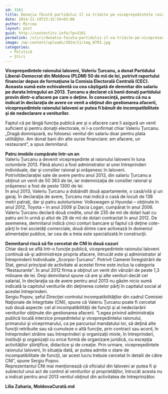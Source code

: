 ```yaml
---
id: 3161
title: Donaţia făcută partidului îl va trimite pe vicepreşedintele raionului Ialoveni la CNI
date: 2014-11-19T23:32:54+03:00
author: Mircea
layout: post
guid: http://costestitv.info/?p=3161
permalink: /stiri/donatia-facuta-partidului-il-va-trimite-pe-vicepresedintele-raionului-ialoveni-la-cni/
image: /wp-content/uploads/2014/11/img_8703.jpg
categories:
  - Politică
  - Știri
---
```

**Vicepreşedintele raionului Ialoveni, Valeriu Ţurcanu, a donat Partidului Liberal-Democrat din Moldova (PLDM) 50 de mii de lei, potrivit raportului financiar depus de formaţiune la Comisia Electorală Centrală (CEC). <!--more-->Aceasta sumă este echivalentă cu cea câştigată de demnitar din salariu pe durata întregului an 2013. Ţurcanu a declarat că banii donaţi partidului provin dintr-o afacere pe care o deţine. În consecinţă, pentru că nu a indicat în declaraţia de avere ce venit a obţinut din gestionarea afacerii, vicepreşedintele raionului Ialoveni ar putea fi bănuit de incompatibilitate şi de nedeclarare a veniturilor.**

Faptul că pe lângă funcţia publică are şi o afacere care îi asigură un venit suficient şi pentru donaţii electorale, ni l-a confirmat chiar Valeriu Ţurcanu. „Dragă domnişoară, eu folosesc venitul din salariu doar pentru plata utilităţilor. Am donat bani din alte surse financiare: am afacere, un restaurant”, a spus demnitarul.

**Patru imobile cumpărate într-un an**  
Valeriu Ţurcanu a devenit vicepreşedinte al raionului Ialoveni în luna octombrie 2013. Până atunci a fost administrator al unei întreprinderi individuale, dar şi consilier raional şi orăşenesc în Ialoveni. Potrivitdeclaraţiei sale de avere pentru anul 2013, din salariu Ţurcanu a obţinut un venit de 50 363 de lei, iar indemnizaţia de consilier raional şi orăşenesc a fost de peste 1300 de lei.  
În anul 2013, Valeriu Ţurcanu a dobândit două apartamente, o casă/vilă şi un garaj. În declaraţia de avere, Ţurcanu mai indică o casă de locuit de 138 metri patraţi, dar şi patru autoturisme: Volkswagen şi Hyundai – obţinute în anul 2012, Toyota – în anul 2009 şi Dacia Logan, cumpărat în anul 2006.  
Valeriu Ţurcanu declară două credite, unul de 235 de mii de dolari luat cu patru ani în urmă şi altul de 28 de mii de dolari contractat în anul 2012. De asemenea, demnitarul indică cinci conturi bancare şi faptul că deţine cote-părţi în trei societăţi comerciale, două dintre care activează în domeniul alimentaţiei publice, iar cea de a treia este specializată în construcţii.

**Demnitarul riscă să fie cercetat de CNI în două cazuri**  
Chiar dacă se află într-o funcţie publică, vicepreşedintele raionului Ialoveni continuă să-şi administreze propria afacere, întrucât este şi administrator al Întreprinderii Individuale „Scorpio-Ţurcanu”. Potrivit Camerei Înregistrării de Stat, genul principal de activitate al acestei firme este inclus la categoria “Restaurante”. În anul 2012 firma a obţinut un venit din vânzări de peste 1,3 milioane de lei. Deşi demnitarul spune că are şi alte venituri decât cel salarial, în declaraţia sa de avere pentru anul 2013 nu găsim nicio sumă indicată la capitolul veniturile din deţinerea cotelor părţi în capitalul social al acestei întreprinderi.  
Sergiu Popov, şeful Direcţiei controlul incompatibilităţilor din cadrul Comisiei Naţionale de Integritate (CNI), spune că Valeriu Ţurcanu poate fi cercetat sub două aspecte: cel al incompatibilităţii de funcţii şi al nedeclarării veniturilor obţinute din gestionarea afacerii. “Legea privind administraţia publică locală interzice preşedintelui şi vicepreşedintelui raionului, primarului şi viceprimarului, ca pe parcursul mandatului lor, să deţină alte funcţii retribuite sau să cumuleze o altă funcţie, prin contract sau acord, în întreprinderi străine sau întreprinderi şi organizaţii mixte, în întreprinderi, instituţii şi organizaţii cu orice formă de organizare juridică, cu excepţia activităţilor ştiinţifice, didactice şi de creaţie. Prin urmare, vicepreşedintele raionului Ialoveni, în situaţia dată, ar putea admite o stare de incompatibilitate de funcţii, iar acest lucru trebuie cercetat în detalii de către CNI”, spune Sergiu Popov.  
Reprezentantul CNI mai menţionează că oficialul din Ialoveni ar putea fi şi subiectul unui act de control al veniturilor şi proprietăţilor, întrucât acesta nu a indicat pentru anul 2013 venitul obţinut din activitatea de întreprinzător.

**Lilia Zaharia, MoldovaCurată.md**